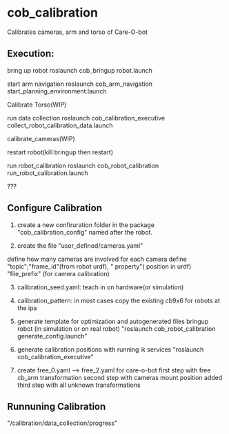 cob_calibration
===============

Calibrates cameras, arm and torso of Care-O-bot

Execution:
----------

bring up robot
	roslaunch cob_bringup robot.launch

start arm navigation
	roslaunch cob_arm_navigation start_planning_environment.launch

Calibrate Torso(WIP)

run data collection
	roslaunch cob_calibration_executive collect_robot_calibration_data.launch

calibrate_cameras(WIP)


restart robot(kill bringup then restart)

run robot_calibration
	roslaunch cob_robot_calibration run_robot_calibration.launch

???


Configure Calibration
----------

1. create a new confiruration folder in the package "cob_calibration_config"
    named after the robot.



2. create the file "user_defined/cameras.yaml"

define how many cameras are involved
for each camera define "topic";"frame_id"(from robot urdf), " property"( position in urdf)
"file_prefix" (for camera calibration)

3. calibration_seed.yaml: teach in on hardware(or simulation)

4. calibration_pattern:
in most cases copy the existing cb9x6 for robots at the ipa


5. generate template for optimization and autogenerated files
bringup robot (in simulation or on real robot)
"roslaunch cob_robot_calibration generate_config.launch"


6. generate calibration positions
with running ik services
"roslaunch cob_calibration_executive" 

7. create free_0.yaml --> free_2.yaml
for care-o-bot first step with free cb_arm transformation
 second step with cameras mount position added
third step with all unknown transformations


Runnuning Calibration
----------







"/calibration/data_collection/progress"

